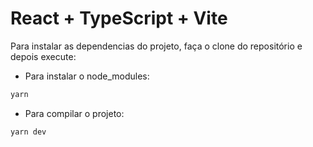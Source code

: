 # React + TypeScript + Vite
Para instalar as dependencias do projeto, faça o clone do repositório e depois execute:

- Para instalar o node_modules:
```js
yarn
```
- Para compilar o projeto:
```js
yarn dev
```
